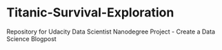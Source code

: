 # Titanic-Survival-Exploration
Repository for Udacity Data Scientist Nanodegree Project - Create a Data Science Blogpost

